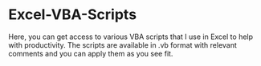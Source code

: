 # Excel-VBA-Scripts
 Here, you can get access to various VBA scripts that I use in Excel to help with productivity. The scripts are available in .vb format with relevant comments and you can apply them as you see fit.
